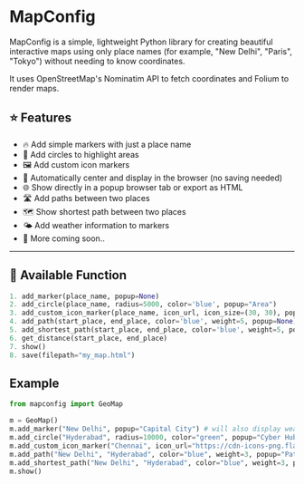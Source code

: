 # MapConfig

MapConfig is a simple, lightweight Python library for creating beautiful interactive maps using only place names (for example, "New Delhi", "Paris", "Tokyo") without needing to know coordinates.

It uses OpenStreetMap's Nominatim API to fetch coordinates and Folium to render maps.


## ⭐ Features

- 🔥 Add simple markers with just a place name
- 📍 Add circles to highlight areas
- 🖼️ Add custom icon markers
- 💨 Automatically center and display in the browser (no saving needed)
- 🌐 Show directly in a popup browser tab or export as HTML
- 🛣️ Add paths between two places
- 🗺️ Show shortest path between two places
- 🌤️ Add weather information to markers
- 🚀 More coming soon..

---

## 🚀 Available Function 

```python
1. add_marker(place_name, popup=None)
2. add_circle(place_name, radius=5000, color='blue', popup="Area")
3. add_custom_icon_marker(place_name, icon_url, icon_size=(30, 30), popup="Custom Icon")
4. add_path(start_place, end_place, color='blue', weight=5, popup=None)
5. add_shortest_path(start_place, end_place, color='blue', weight=5, popup=None)
6. get_distance(start_place, end_place)
7. show()
8. save(filepath="my_map.html")
```

## Example
```python
from mapconfig import GeoMap

m = GeoMap()
m.add_marker("New Delhi", popup="Capital City") # will also display weather information
m.add_circle("Hyderabad", radius=10000, color="green", popup="Cyber Hub")
m.add_custom_icon_marker("Chennai", icon_url="https://cdn-icons-png.flaticon.com/512/684/684908.png", popup="Beach City")
m.add_path("New Delhi", "Hyderabad", color="blue", weight=3, popup="Path from New Delhi to Hyderabad")
m.add_shortest_path("New Delhi", "Hyderabad", color="blue", weight=3, popup="Shortest path from New Delhi to Hyderabad")
m.show()
```